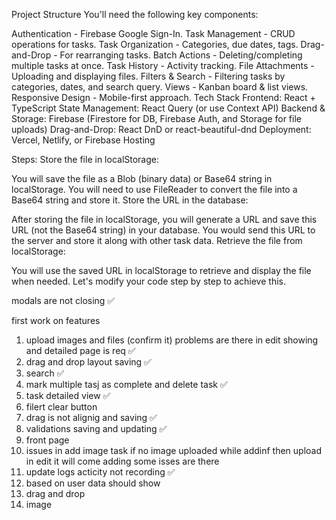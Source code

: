 Project Structure
You'll need the following key components:

Authentication - Firebase Google Sign-In.
Task Management - CRUD operations for tasks.
Task Organization - Categories, due dates, tags.
Drag-and-Drop - For rearranging tasks.
Batch Actions - Deleting/completing multiple tasks at once.
Task History - Activity tracking.
File Attachments - Uploading and displaying files.
Filters & Search - Filtering tasks by categories, dates, and search query.
Views - Kanban board & list views.
Responsive Design - Mobile-first approach.
Tech Stack
Frontend: React + TypeScript
State Management: React Query (or use Context API)
Backend & Storage: Firebase (Firestore for DB, Firebase Auth, and Storage for file uploads)
Drag-and-Drop: React DnD or react-beautiful-dnd
Deployment: Vercel, Netlify, or Firebase Hosting


Steps:
Store the file in localStorage:

You will save the file as a Blob (binary data) or Base64 string in localStorage.
You will need to use FileReader to convert the file into a Base64 string and store it.
Store the URL in the database:

After storing the file in localStorage, you will generate a URL and save this URL (not the Base64 string) in your database.
You would send this URL to the server and store it along with other task data.
Retrieve the file from localStorage:

You will use the saved URL in localStorage to retrieve and display the file when needed.
Let's modify your code step by step to achieve this.



modals are not closing ✅

first work on features
1. upload images and files (confirm it) problems are there in edit showing and detailed page is req ✅
2. drag and drop layout saving ✅
3. search ✅
4. mark multiple tasj as complete and delete task ✅
5. task detailed view ✅
6. filert clear button 
7. drag is not alignig and saving ✅
8. validations saving and updating ✅
9. front page 
10. issues in add image task if no image uploaded while addinf then upload in edit it will come adding some isses are there 
11. update logs acticity not recording ✅
12. based on user data should show 
13. drag and drop
14. image


